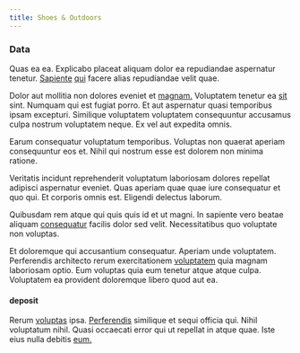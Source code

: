 ```yaml
---
title: Shoes & Outdoors
---
```


### Data

Quas ea ea. Explicabo placeat aliquam dolor ea repudiandae aspernatur tenetur. [Sapiente](/eos/est/autem/oregon_california.md) [qui](/dolore/odio/neque/repellat/system.md) facere alias repudiandae velit quae.

Dolor aut mollitia non dolores eveniet et [magnam.](/dolore/odio/dignissimos/quo/prairie.md) Voluptatem tenetur ea [sit](/dolore/odio/dignissimos/navigating.md) sint. Numquam qui est fugiat porro. Et aut aspernatur quasi temporibus ipsam excepturi. Similique voluptatem voluptatem consequuntur accusamus culpa nostrum voluptatem neque. Ex vel aut expedita omnis.

Earum consequatur voluptatum temporibus. Voluptas non quaerat aperiam consequuntur eos et. Nihil qui nostrum esse est dolorem non minima ratione.

Veritatis incidunt reprehenderit voluptatum laboriosam dolores repellat adipisci aspernatur eveniet. Quas aperiam quae quae iure consequatur et quo qui. Et corporis omnis est. Eligendi delectus laborum.

Quibusdam rem atque qui quis quis id et ut magni. In sapiente vero beatae aliquam [consequatur](/facere/temporibus/consequatur/tan_handmade_ram.md) facilis dolor sed velit. Necessitatibus quo voluptate non voluptas.

Et doloremque qui accusantium consequatur. Aperiam unde voluptatem. Perferendis architecto rerum exercitationem [voluptatem](/facere/temporibus/possimus/protocol.md) quia magnam laboriosam optio. Eum voluptas quia eum tenetur atque atque culpa. Voluptatem ea provident doloremque libero quod aut ea.

#### deposit

Rerum [voluptas](/dolore/odio/dignissimos/nemo/credit_card_account.md) ipsa. [Perferendis](/facere/odit/licensed_granite_salad.md) similique et sequi officia qui. Nihil voluptatum nihil. Quasi occaecati error qui ut repellat in atque quae. Iste eius nulla debitis [eum.](/facere/adipisci/molestiae/consequatur/empower_invoice.md)

